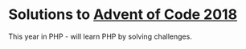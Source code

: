 # Solutions to [Advent of Code 2018](https://adventofcode.com/2018)

This year in PHP - will learn PHP by solving challenges.
